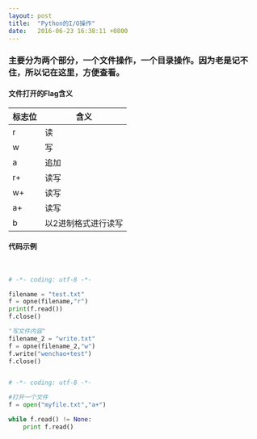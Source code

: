 ```yaml
---
layout: post
title:  "Python的I/O操作"
date:   2016-06-23 16:38:11 +0800
---
```


### 主要分为两个部分，一个文件操作，一个目录操作。因为老是记不住，所以记在这里，方便查看。

#### 文件打开的Flag含义

| 标志位 | 含义                |
| ------ | ------------------- |
| r      | 读                  |
| w      | 写                  |
| a      | 追加                |
| r+     | 读写                |
| w+     | 读写                |
| a+     | 读写                |
| b      | 以2进制格式进行读写 |

#### 代码示例
<br>

````python
# -*- coding: utf-8 -*-

filename = "test.txt"
f = opne(filename,"r")
print(f.read())
f.close()

"写文件内容"
filename_2 = "write.txt"
f = opne(filename_2,"w")
f.write("wenchao+test")
f.close()


# -*- coding: utf-8 -*-

#打开一个文件
f = open("myfile.txt","a+")

while f.read() != None:
    print f.read()

````
